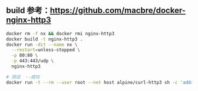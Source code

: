 ## build 参考：https://github.com/macbre/docker-nginx-http3

```sh
docker rm -f nx && docker rmi nginx-http3
docker build -t nginx-http3 .
docker run -dit --name nx \
  --restart=unless-stopped \
  -p 80:80 \
  -p 443:443/udp \
  nginx-http3

# 测试  --成功
docker run -t --rm --user root --net host alpine/curl-http3 sh -c 'addr=csgo.com;echo 127.0.0.1 $addr >>/etc/hosts && curl -v -k --http3 https://$addr'
```
